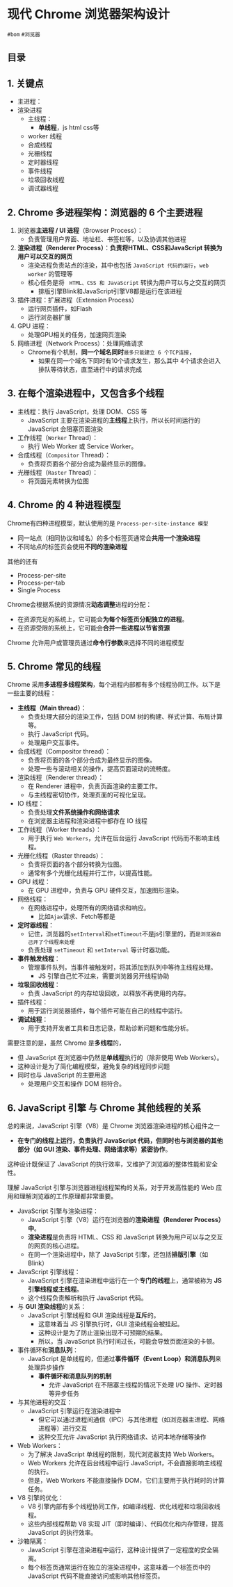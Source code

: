 
# 现代 Chrome 浏览器架构设计

`#bom` `#浏览器` 


## 目录
<!-- toc -->
 ## 1. 关键点 

- 主进程：
- 渲染进程
	- 主线程：
		- **单线程**，js html css等
	- worker 线程
	- 合成线程
	- 光栅线程
	- 定时器线程
	- 事件线程
	- 垃圾回收线程
	- 调试器线程

## 2. Chrome 多进程架构：浏览器的 6 个主要进程

1. 浏览器**主进程 / UI 进程**（Browser Process）：
	- 负责管理用户界面、地址栏、书签栏等，以及协调其他进程
2. **渲染进程（Renderer Process）**：**负责将HTML、CSS和JavaScript 转换为用户可以交互的网页**
	- 渲染进程负责站点的渲染，其中也包括 `JavaScript 代码的运行`，`web worker` 的管理等
	- 核心任务是将 ` HTML、CSS 和 JavaScript` 转换为用户可以与之交互的网页
		- 排版引擎Blink和JavaScript引擎V8都是运行在该进程
3. 插件进程：扩展进程（Extension Process）
	- 运行网页插件，如Flash
	- 运行浏览器扩展
4. GPU 进程：
	- 处理GPU相关的任务，加速网页渲染
5. 网络进程（Network Process）：处理网络请求
	- Chrome有个机制，**同一个域名同时**`最多只能建立 6 个TCP连接`，
		- 如果在同一个域名下同时有10个请求发生，那么其中 4个请求会进入排队等待状态，直至进行中的请求完成

## 3. 在每个渲染进程中，又包含多个线程

- 主线程：执行 JavaScript，处理 DOM、CSS 等
	- JavaScript 主要在渲染进程的**主线程**上执行，所以长时间运行的 JavaScript 会阻塞页面渲染
- 工作线程（`Worker` Thread）：
	- 执行 Web Worker 或  Service Worker。 
- 合成线程（`Compositor` Thread）：
	- 负责将页面各个部分合成为最终显示的图像。
- 光栅线程（`Raster` Thread）：
	- 将页面元素转换为位图

## 4. Chrome 的 4 种进程模型

Chrome有四种进程模型，默认使用的是 `Process-per-site-instance 模型`

- 同一站点（相同协议和域名）的多个标签页通常会**共用一个渲染进程**
- 不同站点的标签页会使用**不同的渲染进程**

其他的还有
- Process-per-site
- Process-per-tab
- Single Process

Chrome会根据系统的资源情况**动态调整**进程的分配：
- 在资源充足的系统上，它可能会**为每个标签页分配独立的进程**。
- 在资源受限的系统上，它可能会**合并一些进程以节省资源**

Chrome 允许用户或管理员通过**命令行参数**来选择不同的进程模型

## 5. Chrome 常见的**线程**

Chrome 采用**多进程多线程架构**，每个进程内部都有多个线程协同工作。以下是一些主要的线程：

- **主线程（Main thread）**：
	- 负责处理大部分的渲染工作，包括 DOM 树的构建、样式计算、布局计算等。
	- 执行 JavaScript 代码。
	- 处理用户交互事件。
- 合成线程（Compositor thread）：
	- 负责将页面的各个部分合成为最终显示的图像。
	- 处理一些与滚动相关的操作，提高页面滚动的流畅度。
- 渲染线程（Renderer thread）：
	- 在 Renderer 进程中，负责页面渲染的主要工作。
	- 与主线程密切协作，处理页面的可视化呈现。
- IO 线程：
	- 负责处理**文件系统操作和网络请求**
	- 在浏览器主进程和渲染进程中都存在 IO 线程
- 工作线程（Worker threads）：
	- 用于执行 `Web Workers`，允许在后台运行 JavaScript 代码而不影响主线程。
- 光栅化线程（Raster threads）：
	- 负责将页面的各个部分转换为位图。
	- 通常有多个光栅化线程并行工作，以提高性能。
- GPU 线程：
	- 在 GPU 进程中，负责与 GPU 硬件交互，加速图形渲染。
- 网络线程：
	- 在网络进程中，处理所有的网络请求和响应。
	  - 比如`Ajax`请求、Fetch等都是
- **定时器线程**：
	- 记住，浏览器的`setInterval`和`setTimeout`不是js引擎里的，而`是浏览器自己开了个线程来处理`
	- 负责处理 `setTimeout` 和 `setInterval` 等计时器功能。
- **事件触发线程**：
    - 管理事件队列，当事件被触发时，将其添加到队列中等待主线程处理。
        - JS 引擎自己忙不过来，需要浏览器另开线程协助
- **垃圾回收线程**：
    - 负责 JavaScript 的内存垃圾回收，以释放不再使用的内存。
- 插件线程：
    - 用于运行浏览器插件，每个插件可能在自己的线程中运行。
- **调试线程**：
    - 用于支持开发者工具和日志记录，帮助诊断问题和性能分析。

需要注意的是，虽然 Chrome 是**多线程**的，
- 但 JavaScript 在浏览器中仍然是**单线程**执行的（除非使用 Web Workers）。
- 这种设计是为了简化编程模型，避免复杂的线程同步问题
- 同时也与 JavaScript 的主要用途
	- 处理用户交互和操作 DOM 相符合。

## 6. JavaScript 引擎 与 Chrome 其他线程的关系

总的来说，JavaScript 引擎（V8）是 Chrome 浏览器渲染进程的核心组件之一
- **在专门的线程上运行，负责执行 JavaScript 代码，但同时也与浏览器的其他部分（如 GUI 渲染、事件处理、网络请求等）紧密协作**。

这种设计既保证了 JavaScript 的执行效率，又维护了浏览器的整体性能和安全性。

理解 JavaScript 引擎与浏览器进程线程架构的关系，对于开发高性能的 Web 应用和理解浏览器的工作原理都非常重要。

- JavaScript 引擎与渲染进程：
	- JavaScript 引擎（V8）运行在浏览器的**渲染进程（Renderer Process）中**。
	- **渲染进程**是负责将 HTML、CSS 和 JavaScript 转换为用户可以与之交互的网页的核心进程。
	- 在同一个渲染进程中，除了 JavaScript 引擎，还包括**排版引擎**（如 Blink）
- JavaScript 引擎线程：
	- JavaScript 引擎在渲染进程中运行在一个**专门的线程**上，通常被称为 **JS 引擎线程或主线程**。
	- 这个线程负责解析和执行 JavaScript 代码。
- 与 **GUI 渲染线程**的关系：
	- JavaScript 引擎线程和 GUI 渲染线程是**互斥**的。
		- 这意味着当 JS 引擎执行时，GUI 渲染线程会被挂起。
		- 这种设计是为了防止渲染出现不可预期的结果。
		- 所以，当 JavaScript 执行时间过长，可能会导致页面渲染的卡顿。
- 事件循环和**消息队列**：
	- JavaScript 是单线程的，但通过**事件循环（Event Loop）和消息队列**来处理异步操作
		- **事件循环和消息队列的机制**
			- 允许 JavaScript 在不阻塞主线程的情况下处理 I/O 操作、定时器等异步任务
- 与其他进程的交互：
	- JavaScript 引擎运行在渲染进程中
		- 但它可以通过进程间通信（IPC）与其他进程（如浏览器主进程、网络进程等）进行交互
		- 这种交互允许 JavaScript 执行网络请求、访问本地存储等操作
- Web Workers：
	- 为了解决 JavaScript 单线程的限制，现代浏览器支持 Web Workers。
	- Web Workers 允许在后台线程中运行 JavaScript，不会直接影响主线程的执行。
	- 但是，Web Workers 不能直接操作 DOM，它们主要用于执行耗时的计算任务。
- V8 引擎的优化：
	- V8 引擎内部有多个线程协同工作，如编译线程、优化线程和垃圾回收线程。
	- 这些内部线程帮助 V8 实现 JIT（即时编译）、代码优化和内存管理，提高 JavaScript 的执行效率。
- 沙箱隔离：
	- JavaScript 引擎在渲染进程中运行，这种设计提供了一定程度的安全隔离。
	- 每个标签页通常运行在独立的渲染进程中，这意味着一个标签页中的 JavaScript 代码不能直接访问或影响其他标签页。

